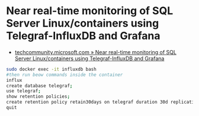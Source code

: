 # Near real-time monitoring of SQL Server Linux/containers using Telegraf-InfluxDB and Grafana

- [techcommunity.microsoft.com » Near real-time monitoring of SQL Server Linux/containers using Telegraf-InfluxDB and Grafana](https://techcommunity.microsoft.com/t5/sql-server-blog/near-real-time-monitoring-of-sql-server-linux-containers-using/ba-p/2620050)

```bash
sudo docker exec -it influxdb bash
#then run beow commands inside the container
influx
create database telegraf;
use telegraf; 
show retention policies; 
create retention policy retain30days on telegraf duration 30d replication 1 default; 
quit
```
